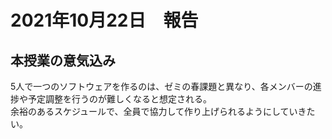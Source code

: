 # 2021年10月22日　報告

## 本授業の意気込み
5人で一つのソフトウェアを作るのは、ゼミの春課題と異なり、各メンバーの進捗や予定調整を行うのが難しくなると想定される。  
余裕のあるスケジュールで、全員で協力して作り上げられるようにしていきたい。